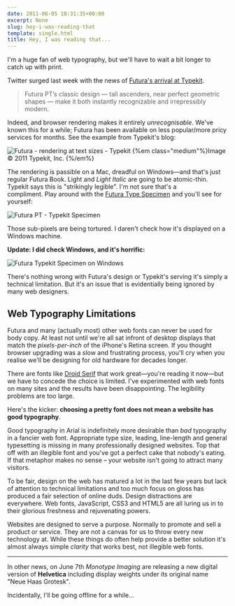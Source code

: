 ```yaml
---
date: 2011-06-05 18:31:35+00:00
excerpt: None
slug: hey-i-was-reading-that
template: single.html
title: Hey, I was reading that...
---
```


I'm a huge fan of web typography, but we'll have to wait a bit longer to catch up with print.

Twitter surged last week with the news of [Futura's arrival at Typekit](http://blog.typekit.com/2011/06/01/futura/).


<blockquote><p>Futura PT’s classic design — tall ascenders, near perfect geometric shapes — make it both instantly recognizable and irrepressibly modern.</p></blockquote>


Indeed, and browser rendering makes it entirely _unrecognisable_. We've known this for a while; Futura has been available on less popular/more pricy services for months. See the example from Typekit's blog:

![Futura - rendering at text sizes - Typekit](/wp-content/uploads/2011/06/Rendering-at-text-sizes.png)
{%em class="medium"%}Image © 2011 Typekit, Inc. {%/em%}


The rendering is passible on a Mac, dreadful on Windows—and that's just regular Futura Book. Light and _Light Italic_ are going to be atomic-thin. Typekit says this is "strikingly legible". I'm not sure that's a compliment. Play around with the [Futura Type Specimen](http://typekit.com/fonts/futura-pt) and you'll see for yourself:

![Futura PT - Typekit Specimen](/wp-content/uploads/2011/06/typekit.png)

Those sub-pixels are being tortured. I daren't check how it's displayed on a Windows machine.

**Update: I did check Windows, and it's horrific:**

![Futura Typekit Specimen on Windows](/wp-content/uploads/2011/06/typekit-windows.png)

There's nothing wrong with Futura's design or Typekit's serving it's simply a technical limitation. But it's an issue that is evidentially being ignored by many web designers.


## Web Typography Limitations


Futura and many (actually most) other web fonts can never be used for body copy. At least not until we're all sat infront of desktop displays that match the _pixels-per-inch_ of the iPhone's Retina screen. If you thought browser upgrading was a slow and frustrating process, you'll cry when you realise we'll be designing for old hardware for decades longer.

There are fonts like [Droid Serif](http://www.google.com/webfonts/family?family=Droid+Serif) that work great—you're reading it now—but we have to concede the choice is limited. I've experimented with web fonts on many sites and the results have been disappointing. The legibility problems are too large.

Here's the kicker: **choosing a pretty font does not mean a website has good typography**.

Good typography in Arial is indefinitely more desirable than _bad_ typography in a fancier web font. Appropriate type size, leading, line-length and general typesetting is missing in many professionally designed websites. Top that off with an illegible font and you've got a perfect cake that nobody's eating. If that metaphor makes no sense – your website isn't going to attract many visitors.

To be fair, design on the web has matured a lot in the last few years but lack of attention to technical limitations and too much focus on gloss has produced a fair selection of online duds. Design distractions are everywhere. Web fonts, JavaScript, CSS3 and HTML5 are all luring us in to their glorious freshness and rejuvenating powers.

Websites are designed to serve a purpose. Normally to promote and sell a product or service. They are not a canvas for us to throw every new technology at. While these things do often help provide a better solution it's almost always simple _clarity_ that works best, not illegible web fonts.


* * *


In other news, on June 7th _Monotype Imaging_ are releasing a new digital version of **Helvetica** including display weights under its original name "Neue Haas Grotesk".

Incidentally, I'll be going offline for a while...

